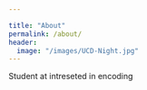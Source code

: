 ```yaml
---

title: "About"
permalink: /about/
header:
  image: "/images/UCD-Night.jpg"
---
```


Student at intreseted in encoding
